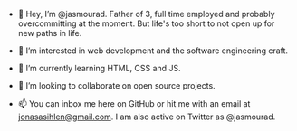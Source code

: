 - 👋 Hey, I’m @jasmourad. Father of 3, full time employed and probably overcommitting at the moment. But life's too short to not open up for new paths in life.

- 👀 I’m interested in web development and the software engineering craft.

- 🌱 I’m currently learning HTML, CSS and JS.

- 💞️ I’m looking to collaborate on open source projects.

- 📫 You can inbox me here on GitHub or hit me with an email at jonasasihlen@gmail.com. I am also active on Twitter as @jasmourad.
